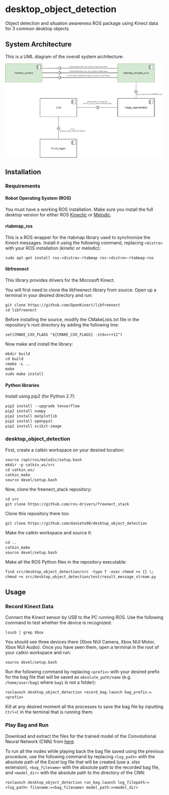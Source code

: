# desktop_object_detection

Object detection and situation awareness ROS package using Kinect data for 3 common desktop objects

## System Architecture

This is a UML diagram of the overall system architecture:

<p align="center">
<img src="https://github.com/danieto98/desktop_object_detection/blob/master/desktop_object_detection(UML).png">
</p>

## Installation

### Requirements

#### Robot Operating System (ROS)

You must have a working ROS installation. Make sure you install the full desktop version for either ROS [Kinectic](http://wiki.ros.org/kinetic/Installation) or [Melodic](http://wiki.ros.org/melodic/Installation).

#### rtabmap_ros

This is a ROS wrapper for the rtabmap library used to synchronize the Kinect messages. Install it using the following command, replacing `<distro>` with your ROS installation (kinetic or melodic):

```
sudo apt-get install ros-<distro>-rtabmap ros-<distro>-rtabmap-ros
```

#### libfreenect

This library provides drivers for the Microsoft Kinect.

You will first need to clone the libfreenect library from source. Open up a terminal in your desired directory and run:

```
git clone https://github.com/OpenKinect/libfreenect
cd libfreenect
```

Before installing the source, modify the CMakeLists.txt file in the repository's root directory by adding the following line:

```
set(CMAKE_CXX_FLAGS "${CMAKE_CXX_FLAGS} -std=c++11")
```

Now make and install the library:

```
mkdir build
cd build
cmake -L ..
make
sudo make install
```

#### Python libraries

Install using pip2 (for Python 2.7):

```
pip2 install --upgrade tensorflow
pip2 install numpy
pip2 install matplotlib
pip2 install openpyxl
pip2 install scikit-image
```

### desktop_object_detection

First, create a catkin workspace on your desired location:

```
source /opt/ros/melodic/setup.bash
mkdir -p catkin_ws/src
cd catkin_ws/
catkin_make
source devel/setup.bash
```

Now, clone the freenect_stack repository:

```
cd src
git clone https://github.com/ros-drivers/freenect_stack
```

Clone this repository there too:

```
git clone https://github.com/danieto98/desktop_object_detection
```

Make the catkin workspace and source it:

```
cd ..
catkin_make
source devel/setup.bash
```

Make all the ROS Python files in the repository executable:

```
find src/desktop_object_detection/src -type f -exec chmod +x {} \;
chmod +x src/desktop_object_detection/test/result_message_stream.py
```

## Usage

### Record Kinect Data

Connect the Kinect sensor by USB to the PC running ROS. Use the following command to test whether the device is recognized:

```
lsusb | grep Xbox
```

You should see three devices there (Xbox NUI Camera, Xbox NUI Motor, Xbox NUI Audio). Once you have seen them, open a terminal in the root of your catkin workspace and run:

```
source devel/setup.bash
```

Run the following command by replacing `<prefix>` with your desired prefix for the bag file that will be saved as `absolute_path/name` (e.g. `/home/user/bag1` where `bag1` is not a folder):

```
roslaunch desktop_object_detection record_bag.launch bag_prefix:=<prefix>
```

Kill at any desired moment all the processes to save the bag file by inputting `Ctrl+C` in the terminal that is running them.

### Play Bag and Run

Download and extract the files for the trained model of the Convolutional Neural Network (CNN) from [here](https://drive.google.com/open?id=1Ruqc53FRV53kMj4XMkbf9ik6u8gZjcc7).

To run all the nodes while playing back the bag file saved using the previous procedure, use the following command by replacing `<log_path>` with the absolute path of the Excel log file that will be created (use a .xlsx extension), `<bag_filename>` with the absolute path to the recorded bag file, and `<model_dir>` with the absolute path to the directory of the CNN:

```
roslaunch desktop_object_detection run_bag.launch log_filepath:=<log_path> filename:=<bag_filename> model_path:=<model_dir>
```